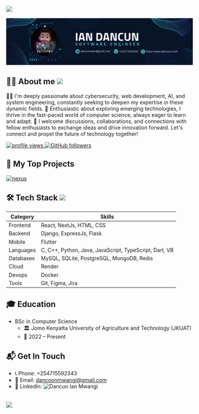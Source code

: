 <p align="left"><img src="https://readme-typing-svg.herokuapp.com?color=87CEFA&lines=Welcome+To+My+Github!;Hope+you+Enjoy+:)."> </p>
<img alt="Dancoon's Banner" src="Banner.png">

## 👨‍💻 About me <img src="https://media.giphy.com/media/mGcNjsfWAjY5AEZNw6/giphy.gif" width="50">
👨‍💻 I'm deeply passionate about cybersecurity, web development, AI, and system engineering, constantly seeking to deepen my expertise in these dynamic fields.
🤖 Enthusiastic about exploring emerging technologies, I thrive in the fast-paced world of computer science, always eager to learn and adapt.
🚀 I welcome discussions, collaborations, and connections with fellow enthusiasts to exchange ideas and drive innovation forward. Let's connect and propel the future of technology together!
<p align="left">
  <a href="https://github.com/dancoon/dancoon">
    <img src="https://komarev.com/ghpvc/?username=dancoon&color=red" alt="profile views" />
  </a>
  <a href="https://github.com/dancoon?tab=followers">
    <img alt="GitHub followers" src="https://img.shields.io/github/followers/dancoon?color=yellow&logo=github">
  </a>
</p>

## 📘 My Top Projects
[![nexus](https://github-readme-stats.vercel.app/api/pin/?username=dancoon&repo=nexus&border_color=3498DB&bg_color=0D1117&title_color=C9D1D9&text_color=8B949E&icon_color=D4AC0D)](https://github.com/dancoon/nexus)


## 🛠 Tech Stack  <img src="https://media.giphy.com/media/VgCDAzcKvsR6OM0uWg/giphy.gif" width="50">

| Category         | Skills                                        |
|------------------|-----------------------------------------------|
| Frontend         | React, NextJs, HTML, CSS                      |
| Backend          | Django, ExpressJs, Flask                      |
| Mobile           | Flutter                                       |
| Languages        | C, C++, Python, Java, JavaScript, TypeScript, Dart, VB |
| Databases        | MySQL, SQLite, PostgreSQL, MongoDB, Redis     |
| Cloud            | Render                                        |
| Devops           | Docker                                        |
| Tools            | Git, Figma, Jira                              |

## 🎓 Education
- BSc in Computer Science
    +  🏛 Jomo Kenyatta University of Agriculture and Technology (JKUAT)
    +  📅 2022 – Present

## 📬 Get In Touch
* 📞 Phone: +254715592343
* 📧 Email: dancoonmwangi@gmail.com
* 🔗 LinkedIn: ![Dancun Ian Mwangi]( https://www.linkedin.com/in/dancoon/)

<h2 align="left"><img src="https://readme-typing-svg.herokuapp.com?color=87CEFA&lines=Thank+you+for+stopping+by!;Have+a+nice+day."></h2>
<!---
dancoon/dancoon is a ✨ special ✨ repository because its `README.md` (this file) appears on your GitHub profile.
You can click the Preview link to take a look at your changes.
--->
